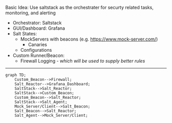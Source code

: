 Basic Idea:
Use saltstack as the orchestrater for securty related tasks, monitoring, and alerting

- Orchestrator: Saltstack
- GUI/Dashboard: Grafana
- Salt States:
  - MockServers with beacons (e.g. https://www.mock-server.com/)
    - Canaries
  - Configurations
- Custom Runner/Beacon:
  - Firewall Logging - _which will be used to supply better rules_

---

```mermaid
graph TD;
    Custom_Beacon-->Firewall;
    Salt_Reactor-->Grafana_Dashboard;
    SaltStack-->Salt_Reactor;
    SaltStack-->Custom_Beacon;
    Custom_Beacon-->Salt_Reactor;
    SaltStack-->Salt_Agent;
    Mock_Server/Client-->Salt_Beacon;
    Salt_Beacon-->Salt_Reactor;
    Salt_Agent-->Mock_Server/Client;
```
 
